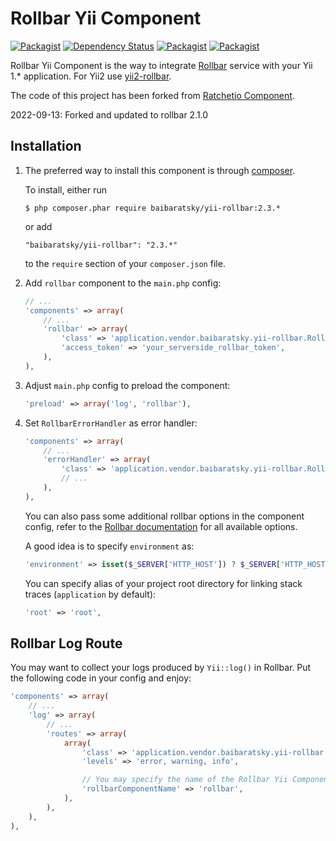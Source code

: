 Rollbar Yii Component
=====================
[![Packagist](https://img.shields.io/packagist/l/baibaratsky/yii-rollbar.svg)](https://github.com/baibaratsky/yii-rollbar/blob/master/LICENSE.md)
[![Dependency Status](https://www.versioneye.com/user/projects/55315cb410e7141211000fc8/badge.svg?style=flat)](https://www.versioneye.com/user/projects/55315cb410e7141211000fc8)
[![Packagist](https://img.shields.io/packagist/v/baibaratsky/yii-rollbar.svg)](https://packagist.org/packages/baibaratsky/yii-rollbar)
[![Packagist](https://img.shields.io/packagist/dt/baibaratsky/yii-rollbar.svg)](https://packagist.org/packages/baibaratsky/yii-rollbar)

Rollbar Yii Component is the way to integrate [Rollbar](http://rollbar.com/) service with your Yii 1.* application.
For Yii2 use [yii2-rollbar](https://github.com/baibaratsky/yii2-rollbar).

The code of this project has been forked from
[Ratchetio Component](https://github.com/yiiext/ratchetio-component/tree/5e09ebc042d3c6ec0f69a208395831f05520f88f).

2022-09-13: Forked and updated to rollbar 2.1.0

Installation
------------

1. The preferred way to install this component is through [composer](http://getcomposer.org/download/). 
   
    To install, either run
    ```
    $ php composer.phar require baibaratsky/yii-rollbar:2.3.*
    ```
    or add
    ```
    "baibaratsky/yii-rollbar": "2.3.*"
    ```
    to the `require` section of your `composer.json` file.


1. Add `rollbar` component to the `main.php` config:
    ```php
    // ...
    'components' => array(
        // ...
        'rollbar' => array(
            'class' => 'application.vendor.baibaratsky.yii-rollbar.RollbarComponent', // adjust path if needed
            'access_token' => 'your_serverside_rollbar_token',
        ),
    ),
    ```

1. Adjust `main.php` config to preload the component:
    ```php
    'preload' => array('log', 'rollbar'),
    ```

1. Set `RollbarErrorHandler` as error handler:
    ```php
    'components' => array(
        // ...
        'errorHandler' => array(
            'class' => 'application.vendor.baibaratsky.yii-rollbar.RollbarErrorHandler',
            // ...
        ),
    ),
    ```

    You can also pass some additional rollbar options in the component config, refer to the 
    [Rollbar documentation](https://rollbar.com/docs/notifier/rollbar-php/#configuration-reference)
    for all available options.

    A good idea is to specify `environment` as:

    ```php
    'environment' => isset($_SERVER['HTTP_HOST']) ? $_SERVER['HTTP_HOST'] : 'cli_' . php_uname('n'),
    ```

    You can specify alias of your project root directory for linking stack traces (`application` by default):
    ```php
    'root' => 'root',
    ```


Rollbar Log Route
-----------------
You may want to collect your logs produced by `Yii::log()` in Rollbar. Put the following code in your config and enjoy:
```php
'components' => array(
    // ...
    'log' => array(
        // ...
        'routes' => array(
            array(
                'class' => 'application.vendor.baibaratsky.yii-rollbar.RollbarLogRoute',
                'levels' => 'error, warning, info',

                // You may specify the name of the Rollbar Yii Component ('rollbar' by default)
                'rollbarComponentName' => 'rollbar',
            ),
        ),
    ),
),
```
